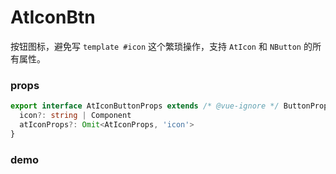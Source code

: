 # AtIconBtn

按钮图标，避免写 `template #icon` 这个繁琐操作，支持 `AtIcon` 和 `NButton` 的所有属性。

### props

```ts
export interface AtIconButtonProps extends /* @vue-ignore */ ButtonProps {
  icon?: string | Component
  atIconProps?: Omit<AtIconProps, 'icon'>
}
```

### demo

<demo src="../examples/at-icon/at-icon-btn.vue"></demo>
